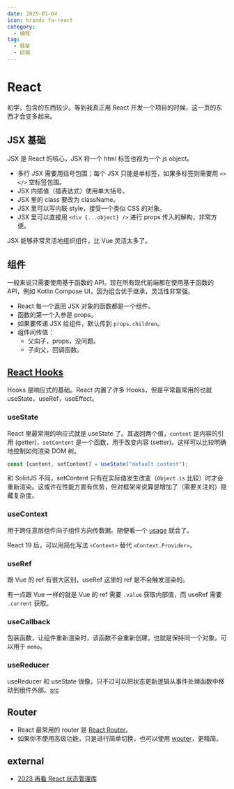 ```yaml
---
date: 2025-01-04
icon: brands fa-react
category:
  - 编程
tag:
  - 框架
  - 前端
---
```


# React

初学，包含的东西较少。等到我真正用 React 开发一个项目的时候，这一页的东西才会变多起来。

## JSX 基础

JSX 是 React 的核心，JSX 将一个 html 标签也视为一个 js object。

- 多行 JSX 需要用括号包围；每个 JSX 只能是单标签，如果多标签则需要用 `<></>` 空标签包围。
- JSX 内插值（插表达式）使用单大括号。
- JSX 里的 class 要改为 className。
- JSX 里可以写内联 style，接受一个类似 CSS 的对象。
- JSX 里可以直接用 `<div {...object} />` 进行 props 传入的解构，非常方便。

JSX 能够非常灵活地组织组件，比 Vue 灵活太多了。

## 组件

一般来说只需要使用基于函数的 API。现在所有现代前端都在使用基于函数的 API，例如 Kotlin Compose UI，因为组合优于继承，灵活性非常强。

- React 每一个返回 JSX 对象的函数都是一个组件。
- 函数的第一个入参是 props。
- 如果要传递 JSX 给组件，默认传到 `props.children`。
- 组件间传值：
  - 父向子，props，没问题。
  - 子向父，回调函数。

## [React Hooks](https://zh-hans.react.dev/reference/react/hooks)

Hooks 是响应式的基础。React 内置了许多 Hooks，但是平常最常用的也就 useState，useRef，useEffect。

### useState

React 里最常用的响应式就是 useState 了。其返回两个值，`content` 是内容的引用 (getter)，`setContent` 是一个函数，用于改变内容 (setter)。这样可以比较明确地控制如何渲染 DOM 树。

```js
const [content, setContent] = useState("default content");
```

和 SolidJS 不同，setContent 只有在实际值发生改变（`Object.is` 比较）时才会重新渲染。这或许在性能方面有优势，但对框架来说算是增加了（需要关注的）隐藏复杂度。

### useContext

用于跨任意层组件向子组件方向传数据。随便看一个 [usage](https://zh-hans.react.dev/reference/react/useContext#usage) 就会了。

React 19 后，可以用简化写法 `<Context>` 替代 `<Context.Provider>`。

### useRef

跟 Vue 的 ref 有很大区别，useRef 这里的 ref 是不会触发渲染的。

有一点跟 Vue 一样的就是 Vue 的 ref 需要 `.value` 获取内部值，而 useRef 需要 `.current` 获取。

### useCallback

包装函数，让组件重新渲染时，该函数不会重新创建，也就是保持同一个对象。可以用于 `memo`。

### useReducer

useReducer 和 useState 很像，只不过可以把状态更新逻辑从事件处理函数中移动到组件外部。[src](https://zh-hans.react.dev/reference/react/useReducer#adding-a-reducer-to-a-component)

## Router

- React 最常用的 router 是 [React Router](https://github.com/remix-run/react-router)。
- 如果你不使用高级功能，只是进行简单切换，也可以使用 [wouter](https://github.com/molefrog/wouter)，更精简。

## external

- [2023 再看 React 状态管理库](https://juejin.cn/post/7195513281228898363)

